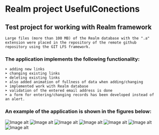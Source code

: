 # Realm project UsefulConections
## Test project for working with Realm framework

`Large files (more than 100 MB) of the Realm database with the ".a" extension were placed in the repository of the remote github repository using the GIT LFS framework.`

### The application implements the following functionality:

```
➤ adding new links
➤ changing existing links
➤ deleting existing links
➤ also added animation of fullness of data when adding/changing
➤ implemented work with Realm database
➤ validation of the entered email address is done
➤ a form for entering/changing records has been developed instead of an alert.
```

### An example of the application is shown in the figures below:
![Image alt](https://github.com/pozitr0n/Realm-project-UsefulConections/raw/main/images/Pic1.png)
![Image alt](https://github.com/pozitr0n/Realm-project-UsefulConections/raw/main/images/Pic2.png)
![Image alt](https://github.com/pozitr0n/Realm-project-UsefulConections/raw/main/images/Pic3.png)
![Image alt](https://github.com/pozitr0n/Realm-project-UsefulConections/raw/main/images/Pic4.png)
![Image alt](https://github.com/pozitr0n/Realm-project-UsefulConections/raw/main/images/Pic5.png)
![Image alt](https://github.com/pozitr0n/Realm-project-UsefulConections/raw/main/images/Pic6.png)
![Image alt](https://github.com/pozitr0n/Realm-project-UsefulConections/raw/main/images/Pic7.png)
